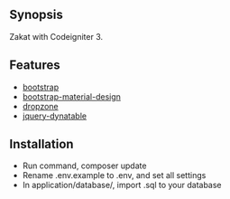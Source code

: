 ## Synopsis

Zakat with Codeigniter 3.

## Features
- [bootstrap](https://github.com/twbs/bootstrap)
- [bootstrap-material-design](https://github.com/mdbootstrap/bootstrap-material-design)
- [dropzone](https://github.com/enyo/dropzone)
- [jquery-dynatable](https://github.com/alfajango/jquery-dynatable)

## Installation

- Run command, composer update
- Rename .env.example to .env, and set all settings
- In application/database/, import .sql to your database
